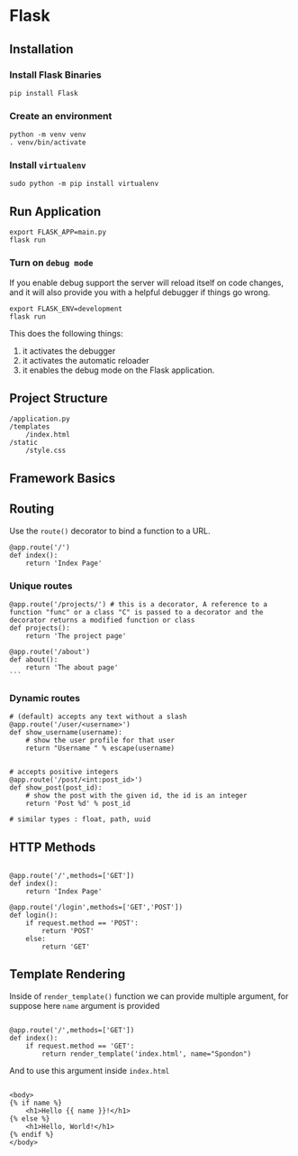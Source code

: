 # Flask

## Installation

### Install Flask Binaries

```
pip install Flask
```

### Create an environment

```
python -m venv venv
. venv/bin/activate
```

### Install ```virtualenv``` 

```
sudo python -m pip install virtualenv
```

## Run Application

```
export FLASK_APP=main.py
flask run
```

### Turn on ```debug mode``` 

 If you enable debug support the server will reload itself on code changes, and it will also provide you with a helpful debugger if things go wrong.

```
export FLASK_ENV=development
flask run
```

This does the following things:
1. it activates the debugger
2. it activates the automatic reloader
3. it enables the debug mode on the Flask application.

## Project Structure 

```
/application.py 
/templates
    /index.html
/static
    /style.css
```

## Framework Basics

## Routing

Use the ```route()``` decorator to bind a function to a URL.

~~~~{.python}
@app.route('/')
def index():
    return 'Index Page'
~~~~

### Unique routes

~~~~{.python}
@app.route('/projects/') # this is a decorator, A reference to a function "func" or a class "C" is passed to a decorator and the decorator returns a modified function or class
def projects():
    return 'The project page'

@app.route('/about')
def about():
    return 'The about page'
```
~~~~


### Dynamic routes

~~~~{.python}
# (default) accepts any text without a slash
@app.route('/user/<username>')
def show_username(username):
    # show the user profile for that user
    return "Username " % escape(username)


# accepts positive integers
@app.route('/post/<int:post_id>') 
def show_post(post_id):
    # show the post with the given id, the id is an integer
    return 'Post %d' % post_id

# similar types : float, path, uuid
~~~~


## HTTP Methods

~~~~{.python}

@app.route('/',methods=['GET'])
def index():
    return 'Index Page'

@app.route('/login',methods=['GET','POST'])
def login():
    if request.method == 'POST':
        return 'POST'
    else:
        return 'GET'

~~~~

## Template Rendering

Inside of ```render_template()``` function we can provide multiple argument, for suppose here ```name``` argument is provided

~~~~{.python}

@app.route('/',methods=['GET'])
def index():
    if request.method == 'GET':
        return render_template('index.html', name="Spondon")

~~~~

And to use this argument inside ```index.html```

~~~~{.html}

<body>
{% if name %}
    <h1>Hello {{ name }}!</h1> 
{% else %}
    <h1>Hello, World!</h1> 
{% endif %}
</body>

~~~~







